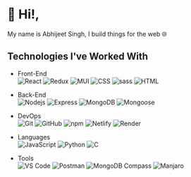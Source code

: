 # 👋 Hi!,

My name is Abhijeet Singh, I build things for the web 🌐

## Technologies I've Worked With

* Front-End   
![React](https://img.shields.io/badge/React-black?style=flat-square&logo=react)
![Redux](https://img.shields.io/badge/Redux-black?style=flat-square&logo=redux)
![MUI](https://img.shields.io/badge/MUI-black?style=flat-square&logo=mui)
![CSS](https://img.shields.io/badge/CSS-black?style=flat-square&logo=css3&logoColor=1572B6)
![sass](https://img.shields.io/badge/SASS-black?style=flat-square&logo=Sass)
![HTML](https://img.shields.io/badge/HTML-black?style=flat-square&logo=html5&logoColor=E34F26)

* Back-End    
![Nodejs](https://img.shields.io/badge/Nodejs-black?style=flat-square&logo=Node.js)
![Express](https://img.shields.io/badge/Express.js-black?style=flat-square&logo=Express)
![MongoDB](https://img.shields.io/badge/MongoDB-black?style=flat-square&logo=mongodb)
![Mongoose](https://img.shields.io/badge/Mongoose-black?style=flat-square&logo=mongoose)

* DevOps    
![Git](https://img.shields.io/badge/Git-black?style=flat-square&logo=git)
![GitHub](https://img.shields.io/badge/GitHub-black?style=flat-square&logo=github)
![npm](https://img.shields.io/badge/npm-black?style=flat-square&logo=npm)
![Netlify](https://img.shields.io/badge/Netlify-black?style=flat-square&logo=netlify)
![Render](https://img.shields.io/badge/Render-black?style=flat-square&logo=render)

* Languages  
![JavaScript](https://img.shields.io/badge/JavaScript_(ES6)-black?style=flat-square&logo=javascript)
![Python](https://img.shields.io/badge/Python-black?style=flat-square&logo=Python)
![C](https://img.shields.io/badge/C-black?style=flat-square&logo=c)


* Tools   
![VS Code](https://img.shields.io/badge/VS_Code-black?style=flat-square&logo=visual-studio-code)
![Postman](https://img.shields.io/badge/Postman-black?style=flat-square&logo=postman)
![MongoDB Compass](https://img.shields.io/badge/MongoDB_Compass-black?style=flat-square&logo=mongodb)
![Manjaro](https://img.shields.io/badge/Manjaro-black?style=flat-square&logo=manjaro)
